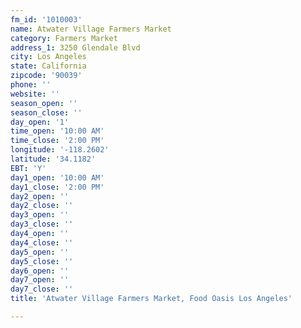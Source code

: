 ```yaml
---
fm_id: '1010003'
name: Atwater Village Farmers Market
category: Farmers Market
address_1: 3250 Glendale Blvd
city: Los Angeles
state: California
zipcode: '90039'
phone: ''
website: ''
season_open: ''
season_close: ''
day_open: '1'
time_open: '10:00 AM'
time_close: '2:00 PM'
longitude: '-118.2602'
latitude: '34.1182'
EBT: 'Y'
day1_open: '10:00 AM'
day1_close: '2:00 PM'
day2_open: ''
day2_close: ''
day3_open: ''
day3_close: ''
day4_open: ''
day4_close: ''
day5_open: ''
day5_close: ''
day6_open: ''
day7_open: ''
day7_close: ''
title: 'Atwater Village Farmers Market, Food Oasis Los Angeles'

---
```

